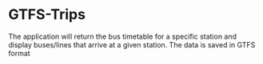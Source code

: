 # GTFS-Trips
The application will return the bus timetable for a specific station and display buses/lines that arrive at a given station. The data is saved in GTFS format
